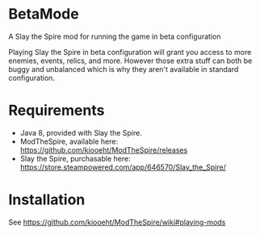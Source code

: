 # BetaMode
A Slay the Spire mod for running the game in beta configuration

Playing Slay the Spire in beta configuration will grant you access to more enemies, events, relics, and more.
However those extra stuff can both be buggy and unbalanced which is why they aren't available in standard configuration.

# Requirements
* Java 8, provided with Slay the Spire.
* ModTheSpire, available here: https://github.com/kiooeht/ModTheSpire/releases
* Slay the Spire, purchasable here: https://store.steampowered.com/app/646570/Slay_the_Spire/

# Installation
See https://github.com/kiooeht/ModTheSpire/wiki#playing-mods

